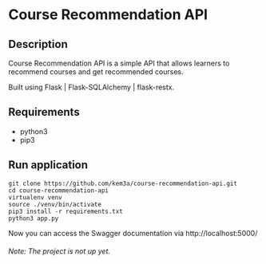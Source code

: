 # Course Recommendation API


## Description 
Course Recommendation API is a simple API that allows learners to recommend courses and get recommended courses.

Built using Flask | Flask-SQLAlchemy | flask-restx.
## Requirements

- python3
- pip3

## Run application
``` 
git clone https://github.com/kem3a/course-recommendation-api.git
cd course-recommendation-api
virtualenv venv
source ./venv/bin/activate
pip3 install -r requirements.txt
python3 app.py
```
Now you can access the Swagger documentation via http://localhost:5000/
###### Note: The project is not up yet.
